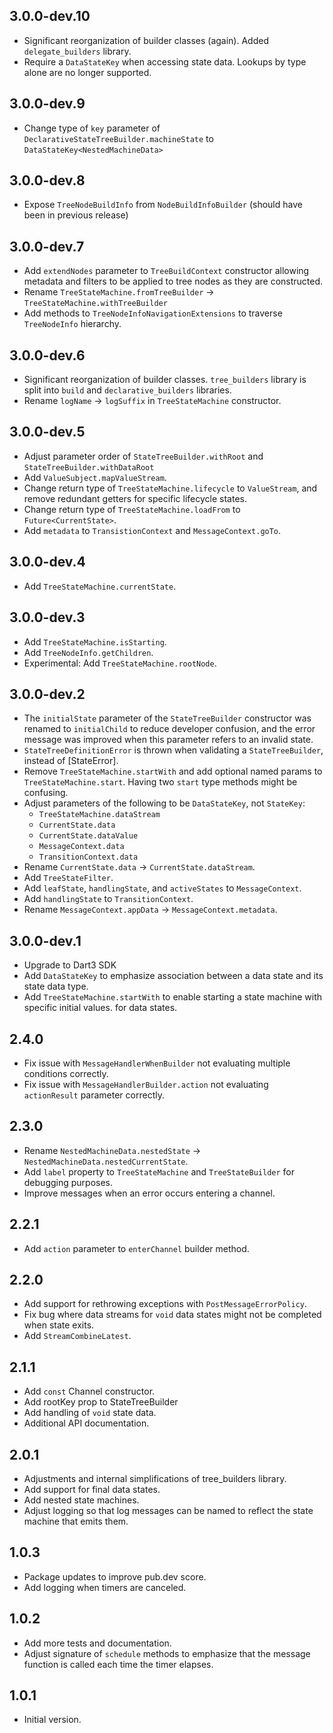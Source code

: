 ## 3.0.0-dev.10
- Significant reorganization of builder classes (again). Added `delegate_builders` library.
- Require a `DataStateKey` when accessing state data. Lookups by type alone are no longer supported.

## 3.0.0-dev.9
- Change type of `key` parameter of `DeclarativeStateTreeBuilder.machineState` to `DataStateKey<NestedMachineData>`

## 3.0.0-dev.8
- Expose `TreeNodeBuildInfo` from `NodeBuildInfoBuilder` (should have been in previous release)

## 3.0.0-dev.7
- Add `extendNodes` parameter to `TreeBuildContext` constructor allowing metadata and filters to be
applied to tree nodes as they are constructed. 
- Rename `TreeStateMachine.fromTreeBuilder` -> `TreeStateMachine.withTreeBuilder`
- Add methods to `TreeNodeInfoNavigationExtensions` to traverse `TreeNodeInfo` hierarchy.

## 3.0.0-dev.6
- Significant reorganization of builder classes. `tree_builders` library is split into `build` and 
  `declarative_builders` libraries.
- Rename `logName` -> `logSuffix` in `TreeStateMachine` constructor.

## 3.0.0-dev.5
- Adjust parameter order of `StateTreeBuilder.withRoot` and `StateTreeBuilder.withDataRoot`
- Add `ValueSubject.mapValueStream`.
- Change return type of `TreeStateMachine.lifecycle` to `ValueStream`, and remove redundant getters for specific 
  lifecycle states.
- Change return type of `TreeStateMachine.loadFrom` to `Future<CurrentState>`.
- Add `metadata` to `TransistionContext` and `MessageContext.goTo`.

## 3.0.0-dev.4
- Add `TreeStateMachine.currentState`.

## 3.0.0-dev.3
- Add `TreeStateMachine.isStarting`.
- Add `TreeNodeInfo.getChildren`.
- Experimental: Add `TreeStateMachine.rootNode`.

## 3.0.0-dev.2
- The `initialState` parameter of the `StateTreeBuilder` constructor was renamed to `initialChild` to reduce developer
  confusion, and the error message was improved when this parameter refers to an invalid state.
- `StateTreeDefinitionError` is thrown when validating a `StateTreeBuilder`, instead of [StateError].
- Remove `TreeStateMachine.startWith` and add optional named params to `TreeStateMachine.start`. Having two `start` type
  methods might be confusing. 
- Adjust parameters of the following to be `DataStateKey`, not `StateKey`:
   * `TreeStateMachine.dataStream` 
   * `CurrentState.data` 
   * `CurrentState.dataValue` 
   * `MessageContext.data`  
   * `TransitionContext.data` 
- Rename `CurrentState.data` -> `CurrentState.dataStream`.
- Add `TreeStateFilter`.
- Add `leafState`, `handlingState`, and `activeStates` to `MessageContext`.
- Add `handlingState` to `TransitionContext`.
- Rename `MessageContext.appData` -> `MessageContext.metadata`.

## 3.0.0-dev.1
- Upgrade to Dart3 SDK
- Add `DataStateKey` to emphasize association between a data state and its state data type.
- Add `TreeStateMachine.startWith` to enable starting a state machine with specific initial values.
  for data states.



## 2.4.0
- Fix issue with `MessageHandlerWhenBuilder` not evaluating multiple conditions correctly. 
- Fix issue with `MessageHandlerBuilder.action` not evaluating `actionResult` parameter correctly. 

## 2.3.0
- Rename `NestedMachineData.nestedState` -> `NestedMachineData.nestedCurrentState`.
- Add `label` property to `TreeStateMachine` and `TreeStateBuilder` for debugging purposes.
- Improve messages when an error occurs entering a channel.

## 2.2.1
- Add `action` parameter to `enterChannel` builder method.

## 2.2.0
- Add support for rethrowing exceptions with `PostMessageErrorPolicy`.
- Fix bug where data streams for `void` data states might not be completed when state exits.
- Add `StreamCombineLatest`.

## 2.1.1
- Add `const` Channel constructor.
- Add rootKey prop to StateTreeBuilder 
- Add handling of `void` state data.
- Additional API documentation.

## 2.0.1
- Adjustments and internal simplifications of tree_builders library.
- Add support for final data states.
- Add nested state machines.
- Adjust logging so that log messages can be named to reflect the state machine that emits them.

## 1.0.3
- Package updates to improve pub.dev score.
- Add logging when timers are canceled.

## 1.0.2
- Add more tests and documentation.
- Adjust signature of `schedule` methods to emphasize that the message function is called each time the timer elapses.

## 1.0.1
- Initial version.
